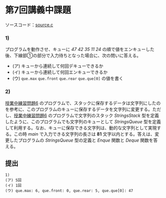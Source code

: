 # 第7回講義中課題

ソースコード：[source.c](./source.c)

### 1)

プログラムを動作させ、キューに *47* *42* *35* *11* *24* の順で値をエンキューした後、下線部①の部分で入力待ちとなった場合に、次の問いに答える。

- (ア) キューから連続して何回デキューできるか
- (イ) キューから連続して何回エンキューできるか
- (ウ) `que.max` `que.front` `que.rear` `que.que[0]` の値を書く

### 2)

[授業中練習問題6](../prob6) のプログラムで、スタックに保存するデータは文字列にしたのを参考に、このプログラムのキューに保存するデータを文字列に変更する。ただし、[授業中練習問題6](../prob6) のプログラムで文字列のスタック *StringsStack* 型を定義したように、このプログラムでも文字列のキューとして *StringsQueue* 型を定義して利用する。なお、キューに保存できる文字列は、動的な文字列として実現する。この時 *main* で入力できる文字列の長さは **81** 文字以内とする。答えは、変更したプログラムの *StringsQueue* 型の定義と *Enque* 関数と *Deque* 関数を答える。

## 提出

```
1)
(ア) 5回
(イ) 1回
(ウ) que.max: 6, que.front: 0, que.rear: 5, que.que[0]: 47
```